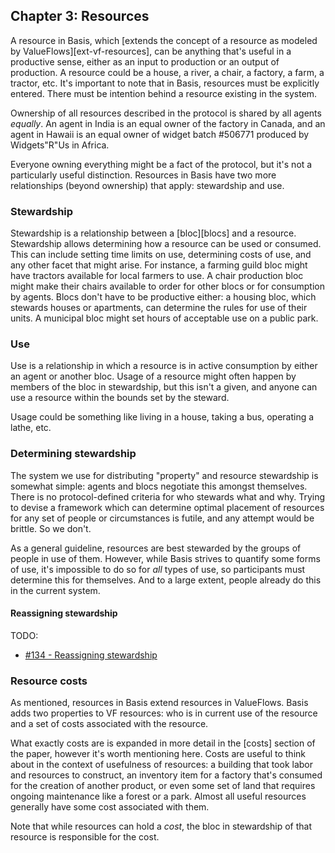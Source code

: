 ## Chapter 3: Resources

A resource in Basis, which [extends the concept of a resource as modeled by ValueFlows][ext-vf-resources], can be anything that's useful in a productive sense, either as an input to production or an output of production. A resource could be a house, a river, a chair, a factory, a farm, a tractor, etc. It's important to note that in Basis, resources must be explicitly entered. There must be intention behind a resource existing in the system.

Ownership of all resources described in the protocol is shared by all agents *equally*. An agent in India is an equal owner of the factory in Canada, and an agent in Hawaii is an equal owner of widget batch #506771 produced by Widgets"R"Us in Africa.

Everyone owning everything might be a fact of the protocol, but it's not a particularly useful distinction. Resources in Basis have two more relationships (beyond ownership) that apply: stewardship and use.

### Stewardship

Stewardship is a relationship between a [bloc][blocs] and a resource. Stewardship allows determining how a resource can be used or consumed. This can include setting time limits on use, determining costs of use, and any other facet that might arise. For instance, a farming guild bloc might have tractors available for local farmers to use. A chair production bloc might make their chairs available to order for other blocs or for consumption by agents. Blocs don't have to be productive either: a housing bloc, which stewards houses or apartments, can determine the rules for use of their units. A municipal bloc might set hours of acceptable use on a public park.

### Use

Use is a relationship in which a resource is in active consumption by either an agent or another bloc. Usage of a resource might often happen by members of the bloc in stewardship, but this isn't a given, and anyone can use a resource within the bounds set by the steward.

Usage could be something like living in a house, taking a bus, operating a lathe, etc.

### Determining stewardship

The system we use for distributing "property" and resource stewardship is somewhat simple: agents and blocs negotiate this amongst themselves. There is no protocol-defined criteria for who stewards what and why. Trying to devise a framework which can determine optimal placement of resources for any set of people or circumstances is futile, and any attempt would be brittle. So we don't.

As a general guideline, resources are best stewarded by the groups of people in use of them. However, while Basis strives to quantify some forms of use, it's impossible to do so for *all* types of use, so participants must determine this for themselves. And to a large extent, people already do this in the current system.

#### Reassigning stewardship

TODO:

- [#134 - Reassigning stewardship](https://github.com/basisproject/tracker/issues/134)

### Resource costs

As mentioned, resources in Basis extend resources in ValueFlows. Basis adds two properties to VF resources: who is in current use of the resource and a set of costs associated with the resource.

What exactly costs are is expanded in more detail in the [costs] section of the paper, however it's worth mentioning here. Costs are useful to think about in the context of usefulness of resources: a building that took labor and resources to construct, an inventory item for a factory that's consumed for the creation of another product, or even some set of land that requires ongoing maintenance like a forest or a park. Almost all useful resources generally have some cost associated with them.

Note that while resources can hold a *cost*, the bloc in stewardship of that resource is responsible for the cost.

